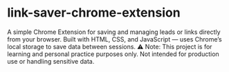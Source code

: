 # link-saver-chrome-extension
A simple Chrome Extension for saving and managing leads or links directly from your browser. Built with HTML, CSS, and JavaScript — uses Chrome’s local storage to save data between sessions.  ⚠️ Note: This project is for learning and personal practice purposes only. Not intended for production use or handling sensitive data.
